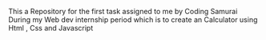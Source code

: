 This a Repository for the first task assigned to me by Coding Samurai During my Web dev internship period which is to create an Calculator using Html , Css and Javascript